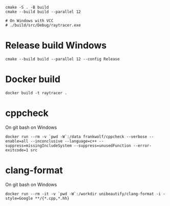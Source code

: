 ```
cmake -S . -B build
cmake --build build --parallel 12

# On Windows with VCC
# ./build/src/Debug/raytracer.exe
```

# Release build Windows
```
cmake --build build --parallel 12 --config Release
```

# Docker build
```
docker build -t raytracer .
```

# cppcheck

On git bash on Windows
```
docker run --rm -v `pwd -W`:/data frankwolf/cppcheck --verbose --enable=all --inconclusive --language=c++ --suppress=missingIncludeSystem --suppress=unusedFunction --error-exitcode=1 src
```

# clang-format

On git bash on Windows
```
docker run --rm -it -v `pwd -W`:/workdir unibeautify/clang-format -i -style=Google **/{*.cpp,*.hh}
``` 
